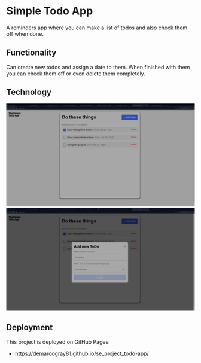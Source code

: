 # Simple Todo App

A reminders app where you can make a list of todos and also check them off when done.

## Functionality

Can create new todos and assign a date to them. When finished with them you can check them off or even delete them completely.

## Technology

![Interface of todo App](<Simple ToDo App - Google Chrome 2_21_2025 7_49_25 PM.png>)
![Add task Screen](<Simple ToDo App - Google Chrome 2_21_2025 7_51_45 PM.png>)

## Deployment

This project is deployed on GitHub Pages:

- https://demarcogray81.github.io/se_project_todo-app/
